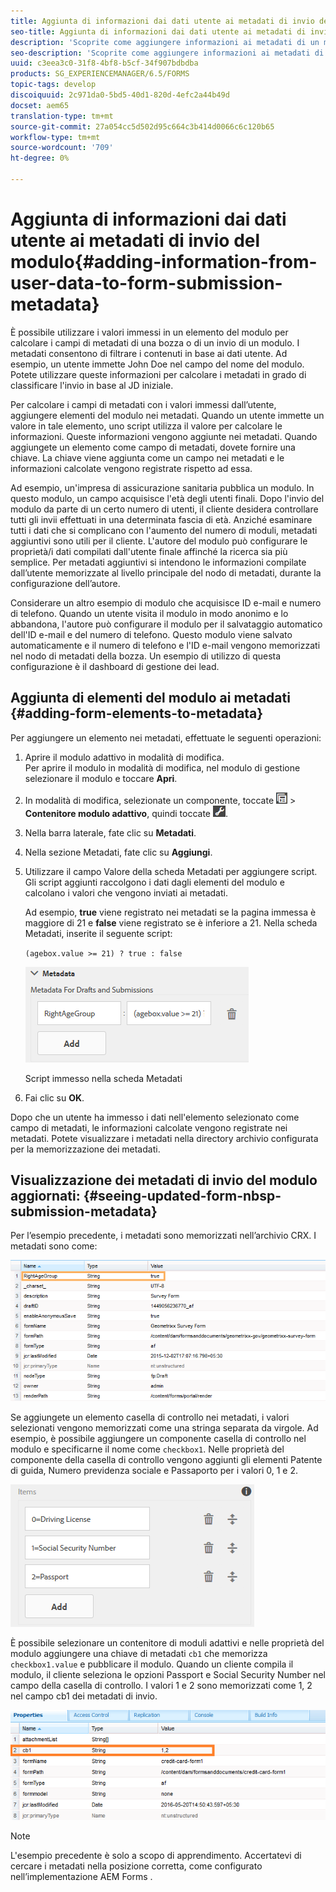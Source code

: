 ```yaml
---
title: Aggiunta di informazioni dai dati utente ai metadati di invio del modulo
seo-title: Aggiunta di informazioni dai dati utente ai metadati di invio del modulo
description: 'Scoprite come aggiungere informazioni ai metadati di un modulo inviato con i dati forniti dall''utente. '
seo-description: 'Scoprite come aggiungere informazioni ai metadati di un modulo inviato con i dati forniti dall''utente. '
uuid: c3eea3c0-31f8-4bf8-b5cf-34f907bdbdba
products: SG_EXPERIENCEMANAGER/6.5/FORMS
topic-tags: develop
discoiquuid: 2c971da0-5bd5-40d1-820d-4efc2a44b49d
docset: aem65
translation-type: tm+mt
source-git-commit: 27a054cc5d502d95c664c3b414d0066c6c120b65
workflow-type: tm+mt
source-wordcount: '709'
ht-degree: 0%

---
```



# Aggiunta di informazioni dai dati utente ai metadati di invio del modulo{#adding-information-from-user-data-to-form-submission-metadata}

È possibile utilizzare i valori immessi in un elemento del modulo per calcolare i campi di metadati di una bozza o di un invio di un modulo. I metadati consentono di filtrare i contenuti in base ai dati utente. Ad esempio, un utente immette John Doe nel campo del nome del modulo. Potete utilizzare queste informazioni per calcolare i metadati in grado di classificare l&#39;invio in base al JD iniziale.

Per calcolare i campi di metadati con i valori immessi dall’utente, aggiungere elementi del modulo nei metadati. Quando un utente immette un valore in tale elemento, uno script utilizza il valore per calcolare le informazioni. Queste informazioni vengono aggiunte nei metadati. Quando aggiungete un elemento come campo di metadati, dovete fornire una chiave. La chiave viene aggiunta come un campo nei metadati e le informazioni calcolate vengono registrate rispetto ad essa.

Ad esempio, un&#39;impresa di assicurazione sanitaria pubblica un modulo. In questo modulo, un campo acquisisce l&#39;età degli utenti finali. Dopo l&#39;invio del modulo da parte di un certo numero di utenti, il cliente desidera controllare tutti gli invii effettuati in una determinata fascia di età. Anziché esaminare tutti i dati che si complicano con l&#39;aumento del numero di moduli, metadati aggiuntivi sono utili per il cliente. L&#39;autore del modulo può configurare le proprietà/i dati compilati dall&#39;utente finale affinché la ricerca sia più semplice. Per metadati aggiuntivi si intendono le informazioni compilate dall’utente memorizzate al livello principale del nodo di metadati, durante la configurazione dell’autore.

Considerare un altro esempio di modulo che acquisisce ID e-mail e numero di telefono. Quando un utente visita il modulo in modo anonimo e lo abbandona, l&#39;autore può configurare il modulo per il salvataggio automatico dell&#39;ID e-mail e del numero di telefono. Questo modulo viene salvato automaticamente e il numero di telefono e l&#39;ID e-mail vengono memorizzati nel nodo di metadati della bozza. Un esempio di utilizzo di questa configurazione è il dashboard di gestione dei lead.

## Aggiunta di elementi del modulo ai metadati {#adding-form-elements-to-metadata}

Per aggiungere un elemento nei metadati, effettuate le seguenti operazioni:

1. Aprire il modulo adattivo in modalità di modifica.\
   Per aprire il modulo in modalità di modifica, nel modulo di gestione selezionare il modulo e toccare **Apri**.
1. In modalità di modifica, selezionate un componente, toccate ![livello campo](assets/field-level.png) > **Contenitore modulo adattivo**, quindi toccate ![cmppr](assets/cmppr.png).
1. Nella barra laterale, fate clic su **Metadati**.
1. Nella sezione Metadati, fate clic su **Aggiungi**.
1. Utilizzare il campo Valore della scheda Metadati per aggiungere script. Gli script aggiunti raccolgono i dati dagli elementi del modulo e calcolano i valori che vengono inviati ai metadati.

   Ad esempio, **true** viene registrato nei metadati se la pagina immessa è maggiore di 21 e **false** viene registrato se è inferiore a 21. Nella scheda Metadati, inserite il seguente script:

   `(agebox.value >= 21) ? true : false`

   ![Script metadati](assets/add-element-metadata.png)

   Script immesso nella scheda Metadati

1. Fai clic su **OK**.

Dopo che un utente ha immesso i dati nell&#39;elemento selezionato come campo di metadati, le informazioni calcolate vengono registrate nei metadati. Potete visualizzare i metadati nella directory archivio configurata per la memorizzazione dei metadati.

## Visualizzazione dei metadati di invio del modulo aggiornati: {#seeing-updated-form-nbsp-submission-metadata}

Per l’esempio precedente, i metadati sono memorizzati nell’archivio CRX. I metadati sono come:

![Metadati](assets/metadata_entry_new.png)

Se aggiungete un elemento casella di controllo nei metadati, i valori selezionati vengono memorizzati come una stringa separata da virgole. Ad esempio, è possibile aggiungere un componente casella di controllo nel modulo e specificarne il nome come `checkbox1`. Nelle proprietà del componente della casella di controllo vengono aggiunti gli elementi Patente di guida, Numero previdenza sociale e Passaporto per i valori 0, 1 e 2.

![Memorizzazione di più valori da una casella di controllo](assets/checkbox-metadata.png)

È possibile selezionare un contenitore di moduli adattivi e nelle proprietà del modulo aggiungere una chiave di metadati `cb1` che memorizza `checkbox1.value` e pubblicare il modulo. Quando un cliente compila il modulo, il cliente seleziona le opzioni Passport e Social Security Number nel campo della casella di controllo. I valori 1 e 2 sono memorizzati come 1, 2 nel campo cb1 dei metadati di invio.

![Voce di metadati per più valori selezionati in un campo casella di controllo](assets/metadata-entry.png)

>[!NOTE]
>
>L&#39;esempio precedente è solo a scopo di apprendimento. Accertatevi di cercare i metadati nella posizione corretta, come configurato nell’implementazione AEM Forms .

